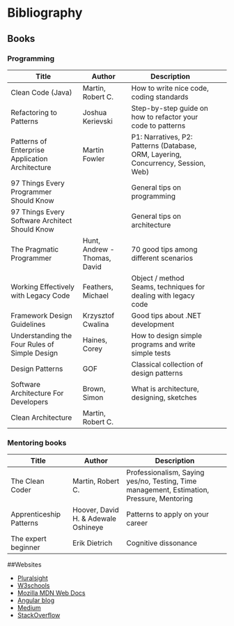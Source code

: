 # Bibliography

## Books
### Programming

|     Title                                                 |     Author                            |     Description                                             |   |   |
|-----------------------------------------------------------|---------------------------------------|--------------------------------------------------------------------------------------------|---|---|
|     Clean   Code (Java)                                   |     Martin,   Robert C.               |     How to   write nice code, coding standards                                             |   |   |
|     Refactoring   to Patterns                             |     Joshua   Kerievski                |     Step-by-step   guide on how to refactor your code to patterns                          |   |   |
|     Patterns   of Enterprise Application Architecture     |     Martin   Fowler                   |     P1:   Narratives, P2: Patterns (Database, ORM, Layering, Concurrency, Session, Web)    |   |   |
|     97   Things Every Programmer Should Know              |                                       |     General tips on programming                                                                            |   |   |
|     97   Things Every Software Architect Should Know      |                                       |     General tips on architecture                                                                           |   |   |
|     The   Pragmatic Programmer                            |     Hunt,   Andrew - Thomas, David    |     70 good   tips among different scenarios                                               |   |   |
|     Working   Effectively with Legacy Code                |     Feathers,   Michael               |     Object   / method Seams, techniques for dealing with legacy code                       |   |   |
|     Framework   Design Guidelines                         |     Krzysztof   Cwalina               |     Good   tips about .NET development                                                     |   |   |
|     Understanding   the Four Rules of Simple Design       |     Haines,   Corey                   |     How to   design simple programs and write simple tests                                 |   |   |
|     Design   Patterns                                     |     GOF                               |     Classical   collection of design patterns                                              |   |   |
|     Software   Architecture For Developers                |     Brown,   Simon                    |     What is   architecture, designing, sketches                                            |   |   |
|     Clean   Architecture                                  |     Martin,   Robert C.               |                                                                                            |   |   |

### Mentoring books
|     Title                                                 |     Author                            |     Description                                             |   
|---------------------------|---------------------------------------|---------------------------------------------------------------------------------------------|
| The   Clean Coder         | Martin,   Robert C.                   | Professionalism,   Saying yes/no, Testing, Time management, Estimation, Pressure, Mentoring |
| Apprenticeship   Patterns | Hoover,   David H. & Adewale Oshineye | Patterns   to apply on your career                                                          |
| The   expert beginner     | Erik   Dietrich                       | Cognitive   dissonance                                                                      |


##Websites  

   - [Pluralsight](http://www.pluralsight.com)
   - [W3schools](http://w3schools.com)
   - [Mozilla MDN Web Docs](http://developer.mozilla.org)
   - [Angular blog](http://blog.angular.io)
   - [Medium](http://medium.com)
   - [StackOverflow](http://stackoverflow.com)
